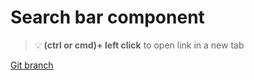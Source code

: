 # Search bar component 


> :bulb: **(ctrl or cmd)+ left click** to open link in a new tab 

[Git branch](https://github.com/codiku/react-native-meteo/tree/018-EN-searchbar)